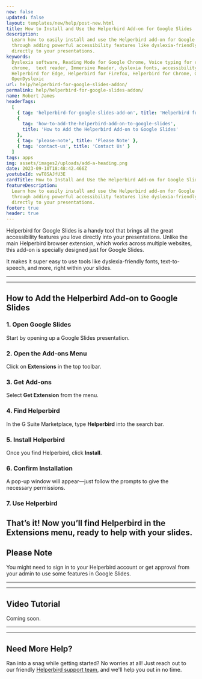 ```yaml
---
new: false
updated: false
layout: templates/new/help/post-new.html
title: How to Install and Use the Helperbird Add-on for Google Slides
description:
  Learn how to easily install and use the Helperbird add-on for Google Slides. This guide walks you
  through adding powerful accessibility features like dyslexia-friendly fonts and text-to-speech
  directly to your presentations.
keywords:
  Dyslexia software, Reading Mode for Google Chrome, Voice typing for chrome, Text to speech for
  chrome,  text reader, Immersive Reader, dyslexia fonts, accessibility software, dyslexia software,
  Helperbird for Edge, Helperbird for Firefox, Helperbird for Chrome, Opendyslexic for Chrome,
  OpenDyslexic
url: help/helperbird-for-google-slides-addon/
permalink: help/helperbird-for-google-slides-addon/
name: Robert James
headerTags:
  [
    { tag: 'helperbird-for-google-slides-add-on', title: 'Helperbird for Google Slides Add-on' },
    {
      tag: 'how-to-add-the-helperbird-add-on-to-google-slides',
      title: 'How to Add the Helperbird Add-on to Google Slides'
    },
    { tag: 'please-note', title: 'Please Note' },
    { tag: 'contact-us', title: 'Contact Us' }
  ]
tags: apps
img: assets/images2/uploads/add-a-heading.png
date: 2023-09-10T18:48:42.466Z
youtubeId: vwT8SAJfU3E
cardTitle: How to Install and Use the Helperbird Add-on for Google Slides
featureDescription:
  Learn how to easily install and use the Helperbird add-on for Google Slides. This guide walks you
  through adding powerful accessibility features like dyslexia-friendly fonts and text-to-speech
  directly to your presentations.
footer: true
header: true
---
```


Helperbird for Google Slides is a handy tool that brings all the great accessibility features you
love directly into your presentations. Unlike the main Helperbird browser extension, which works
across multiple websites, this add-on is specially designed just for Google Slides.

It makes it super easy to use tools like dyslexia-friendly fonts, text-to-speech, and more, right
within your slides.

---

---

## How to Add the Helperbird Add-on to Google Slides

### 1. Open Google Slides

Start by opening up a Google Slides presentation.

### 2. Open the Add-ons Menu

Click on **Extensions** in the top toolbar.

### 3. Get Add-ons

Select **Get Extension** from the menu.

### 4. Find Helperbird

In the G Suite Marketplace, type **Helperbird** into the search bar.

### 5. Install Helperbird

Once you find Helperbird, click **Install**.

### 6. Confirm Installation

A pop-up window will appear—just follow the prompts to give the necessary permissions.

### 7. Use Helperbird

## That’s it! Now you’ll find Helperbird in the **Extensions** menu, ready to help with your slides.

## Please Note

You might need to sign in to your Helperbird account or get approval from your admin to use some
features in Google Slides.

---

---

## Video Tutorial

Coming soon.

---

---

## Need More Help?

Ran into a snag while getting started? No worries at all! Just reach out to our friendly
[Helperbird support team](/support/), and we'll help you out in no time.
